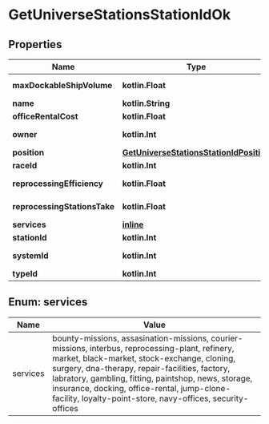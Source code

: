 
# GetUniverseStationsStationIdOk

## Properties
Name | Type | Description | Notes
------------ | ------------- | ------------- | -------------
**maxDockableShipVolume** | **kotlin.Float** | max_dockable_ship_volume number | 
**name** | **kotlin.String** | name string | 
**officeRentalCost** | **kotlin.Float** | office_rental_cost number | 
**owner** | **kotlin.Int** | ID of the corporation that controls this station |  [optional]
**position** | [**GetUniverseStationsStationIdPosition**](GetUniverseStationsStationIdPosition.md) |  | 
**raceId** | **kotlin.Int** | race_id integer |  [optional]
**reprocessingEfficiency** | **kotlin.Float** | reprocessing_efficiency number | 
**reprocessingStationsTake** | **kotlin.Float** | reprocessing_stations_take number | 
**services** | [**inline**](#kotlin.Array&lt;ServicesEnum&gt;) | services array | 
**stationId** | **kotlin.Int** | station_id integer | 
**systemId** | **kotlin.Int** | The solar system this station is in | 
**typeId** | **kotlin.Int** | type_id integer | 


<a name="kotlin.Array<ServicesEnum>"></a>
## Enum: services
Name | Value
---- | -----
services | bounty-missions, assasination-missions, courier-missions, interbus, reprocessing-plant, refinery, market, black-market, stock-exchange, cloning, surgery, dna-therapy, repair-facilities, factory, labratory, gambling, fitting, paintshop, news, storage, insurance, docking, office-rental, jump-clone-facility, loyalty-point-store, navy-offices, security-offices



